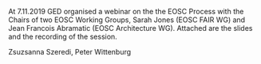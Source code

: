 At 7.11.2019 GED organised a webinar on the the EOSC Process with the Chairs of two EOSC Working Groups, Sarah Jones (EOSC FAIR WG) and Jean Francois Abramatic (EOSC Architecture WG). 
Attached are the slides and the recording of the session.

Zsuzsanna Szeredi, Peter Wittenburg
